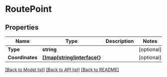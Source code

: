 # RoutePoint

## Properties
Name | Type | Description | Notes
------------ | ------------- | ------------- | -------------
**Type** | **string** |  | [optional] 
**Coordinates** | [**[]map[string]interface{}**](map[string]interface{}.md) |  | [optional] 

[[Back to Model list]](../README.md#documentation-for-models) [[Back to API list]](../README.md#documentation-for-api-endpoints) [[Back to README]](../README.md)



